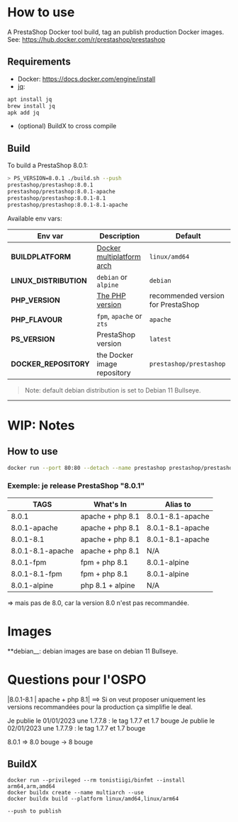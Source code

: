 # How to use

A PrestaShop Docker tool build, tag an publish production Docker images.
See: https://hub.docker.com/r/prestashop/prestashop

## Requirements

- Docker: https://docs.docker.com/engine/install
- [jq](https://stedolan.github.io/jq/):

```bash
apt install jq
brew install jq
apk add jq
```

- (optional) BuildX to cross compile

## Build

To build a PrestaShop 8.0.1:

```sh
> PS_VERSION=8.0.1 ./build.sh --push
prestashop/prestashop:8.0.1
prestashop/prestashop:8.0.1-apache
prestashop/prestashop:8.0.1-8.1
prestashop/prestashop:8.0.1-8.1-apache
```

Available env vars:

| Env var                | Description                                                                         | Default                            |
| ---------------------- | ----------------------------------------------------------------------------------- | ---------------------------------- |
| **BUILDPLATFORM**      | [Docker multiplatform arch](https://docs.docker.com/build/building/multi-platform/) | `linux/amd64`                      |
| **LINUX_DISTRIBUTION** | `debian` or `alpine`                                                                | `debian`                           |
| **PHP_VERSION**        | [The PHP version](https://hub.docker.com/_/php)                                     | recommended version for PrestaShop |
| **PHP_FLAVOUR**        | `fpm`, `apache` or `zts`                                                            | `apache`                           |
| **PS_VERSION**         | PrestaShop version                                                                  | `latest`                           |
| **DOCKER_REPOSITORY**  | the Docker image repository                                                         | `prestashop/prestashop`            |

> Note: default debian distribution is set to Debian 11 Bullseye.

---

# WIP: Notes

## How to use

```sh
docker run --port 80:80 --detach --name prestashop prestashop/prestashop:8.0.1
```

### Exemple: je release PrestaShop "8.0.1"

| TAGS             | What's In        | Alias to         |
| ---------------- | ---------------- | ---------------- |
| 8.0.1            | apache + php 8.1 | 8.0.1-8.1-apache |
| 8.0.1-apache     | apache + php 8.1 | 8.0.1-8.1-apache |
| 8.0.1-8.1        | apache + php 8.1 | 8.0.1-8.1-apache |
| 8.0.1-8.1-apache | apache + php 8.1 | N/A              |
| 8.0.1-fpm        | fpm + php 8.1    | 8.0.1-alpine     |
| 8.0.1-8.1-fpm    | fpm + php 8.1    | 8.0.1-alpine     |
| 8.0.1-alpine     | php 8.1 + alpine | N/A              |

=> mais pas de 8.0, car la version 8.0 n'est pas recommandée.

# Images

\*\*debian\_\_: debian images are base on debian 11 Bullseye.

# Questions pour l'OSPO

|8.0.1-8.1 | apache + php 8.1|
==> Si on veut proposer uniquement les versions recommandées pour la production ça simplifie le deal.

Je publie le 01/01/2023 une 1.7.7.8 : le tag 1.7.7 et 1.7 bouge
Je publie le 02/01/2023 une 1.7.7.9 : le tag 1.7.7 et 1.7 bouge

8.0.1 => 8.0 bouge -> 8 bouge

## BuildX

```
docker run --privileged --rm tonistiigi/binfmt --install arm64,arm,amd64
docker buildx create --name multiarch --use
docker buildx build --platform linux/amd64,linux/arm64

--push to publish
```
